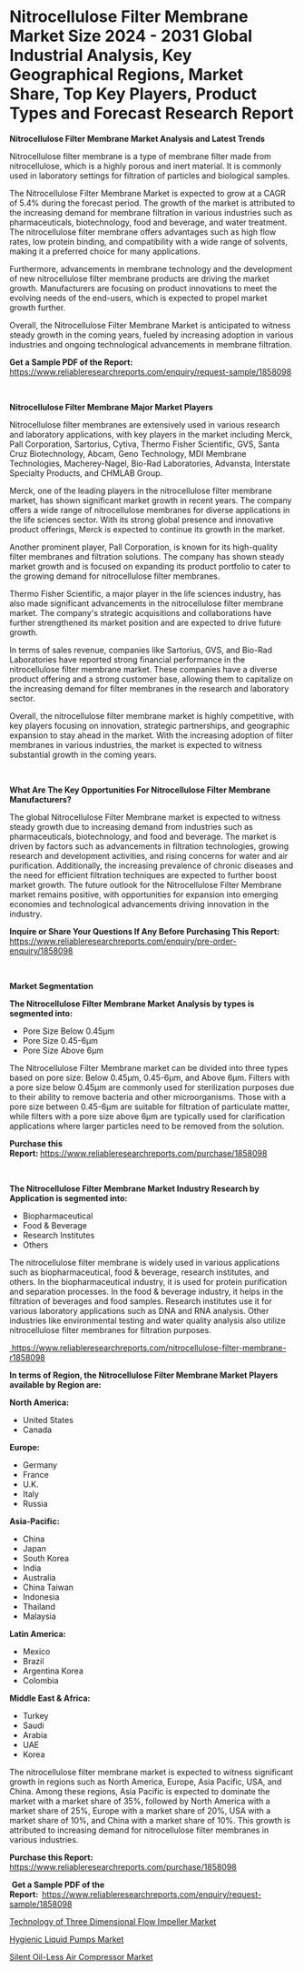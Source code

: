 <p><h1>Nitrocellulose Filter Membrane Market Size 2024 - 2031 Global Industrial Analysis, Key Geographical Regions, Market Share, Top Key Players, Product Types and Forecast Research Report</h1></p><p><strong>Nitrocellulose Filter Membrane Market Analysis and Latest Trends</strong></p>
<p><p>Nitrocellulose filter membrane is a type of membrane filter made from nitrocellulose, which is a highly porous and inert material. It is commonly used in laboratory settings for filtration of particles and biological samples.</p><p>The Nitrocellulose Filter Membrane Market is expected to grow at a CAGR of 5.4% during the forecast period. The growth of the market is attributed to the increasing demand for membrane filtration in various industries such as pharmaceuticals, biotechnology, food and beverage, and water treatment. The nitrocellulose filter membrane offers advantages such as high flow rates, low protein binding, and compatibility with a wide range of solvents, making it a preferred choice for many applications.</p><p>Furthermore, advancements in membrane technology and the development of new nitrocellulose filter membrane products are driving the market growth. Manufacturers are focusing on product innovations to meet the evolving needs of the end-users, which is expected to propel market growth further.</p><p>Overall, the Nitrocellulose Filter Membrane Market is anticipated to witness steady growth in the coming years, fueled by increasing adoption in various industries and ongoing technological advancements in membrane filtration.</p></p>
<p><strong>Get a Sample PDF of the Report:&nbsp;</strong> <a href="https://www.reliableresearchreports.com/enquiry/request-sample/1858098">https://www.reliableresearchreports.com/enquiry/request-sample/1858098</a></p>
<p>&nbsp;</p>
<p><strong>Nitrocellulose Filter Membrane Major Market Players</strong></p>
<p><p>Nitrocellulose filter membranes are extensively used in various research and laboratory applications, with key players in the market including Merck, Pall Corporation, Sartorius, Cytiva, Thermo Fisher Scientific, GVS, Santa Cruz Biotechnology, Abcam, Geno Technology, MDI Membrane Technologies, Macherey-Nagel, Bio-Rad Laboratories, Advansta, Interstate Specialty Products, and CHMLAB Group.</p><p>Merck, one of the leading players in the nitrocellulose filter membrane market, has shown significant market growth in recent years. The company offers a wide range of nitrocellulose membranes for diverse applications in the life sciences sector. With its strong global presence and innovative product offerings, Merck is expected to continue its growth in the market.</p><p>Another prominent player, Pall Corporation, is known for its high-quality filter membranes and filtration solutions. The company has shown steady market growth and is focused on expanding its product portfolio to cater to the growing demand for nitrocellulose filter membranes.</p><p>Thermo Fisher Scientific, a major player in the life sciences industry, has also made significant advancements in the nitrocellulose filter membrane market. The company's strategic acquisitions and collaborations have further strengthened its market position and are expected to drive future growth.</p><p>In terms of sales revenue, companies like Sartorius, GVS, and Bio-Rad Laboratories have reported strong financial performance in the nitrocellulose filter membrane market. These companies have a diverse product offering and a strong customer base, allowing them to capitalize on the increasing demand for filter membranes in the research and laboratory sector.</p><p>Overall, the nitrocellulose filter membrane market is highly competitive, with key players focusing on innovation, strategic partnerships, and geographic expansion to stay ahead in the market. With the increasing adoption of filter membranes in various industries, the market is expected to witness substantial growth in the coming years.</p></p>
<p>&nbsp;</p>
<p><strong>What Are The Key Opportunities For Nitrocellulose Filter Membrane Manufacturers?</strong></p>
<p><p>The global Nitrocellulose Filter Membrane market is expected to witness steady growth due to increasing demand from industries such as pharmaceuticals, biotechnology, and food and beverage. The market is driven by factors such as advancements in filtration technologies, growing research and development activities, and rising concerns for water and air purification. Additionally, the increasing prevalence of chronic diseases and the need for efficient filtration techniques are expected to further boost market growth. The future outlook for the Nitrocellulose Filter Membrane market remains positive, with opportunities for expansion into emerging economies and technological advancements driving innovation in the industry.</p></p>
<p><strong>Inquire or Share Your Questions If Any Before Purchasing This Report:</strong> <a href="https://www.reliableresearchreports.com/enquiry/pre-order-enquiry/1858098">https://www.reliableresearchreports.com/enquiry/pre-order-enquiry/1858098</a></p>
<p>&nbsp;</p>
<p><strong>Market Segmentation</strong></p>
<p><strong>The Nitrocellulose Filter Membrane Market Analysis by types is segmented into:</strong></p>
<p><ul><li>Pore Size Below 0.45µm</li><li>Pore Size 0.45-6µm</li><li>Pore Size Above 6µm</li></ul></p>
<p><p>The Nitrocellulose Filter Membrane market can be divided into three types based on pore size: Below 0.45µm, 0.45-6µm, and Above 6µm. Filters with a pore size below 0.45µm are commonly used for sterilization purposes due to their ability to remove bacteria and other microorganisms. Those with a pore size between 0.45-6µm are suitable for filtration of particulate matter, while filters with a pore size above 6µm are typically used for clarification applications where larger particles need to be removed from the solution.</p></p>
<p><strong>Purchase this Report:&nbsp;</strong><a href="https://www.reliableresearchreports.com/purchase/1858098">https://www.reliableresearchreports.com/purchase/1858098</a></p>
<p>&nbsp;</p>
<p><strong>The Nitrocellulose Filter Membrane Market Industry Research by Application is segmented into:</strong></p>
<p><ul><li>Biopharmaceutical</li><li>Food & Beverage</li><li>Research Institutes</li><li>Others</li></ul></p>
<p><p>The nitrocellulose filter membrane is widely used in various applications such as biopharmaceutical, food & beverage, research institutes, and others. In the biopharmaceutical industry, it is used for protein purification and separation processes. In the food & beverage industry, it helps in the filtration of beverages and food samples. Research institutes use it for various laboratory applications such as DNA and RNA analysis. Other industries like environmental testing and water quality analysis also utilize nitrocellulose filter membranes for filtration purposes.</p></p>
<p><a href="https://www.reliableresearchreports.com/nitrocellulose-filter-membrane-r1858098">&nbsp;https://www.reliableresearchreports.com/nitrocellulose-filter-membrane-r1858098</a></p>
<p><strong>In terms of Region, the Nitrocellulose Filter Membrane Market Players available by Region are:</strong></p>
<p>
    <p> <strong> North America: </strong>
        <ul>
            <li>United States</li>
            <li>Canada</li>
        </ul>
        </p> 
    <p> <strong> Europe: </strong>
        <ul>
            <li>Germany</li>
            <li>France</li>
            <li>U.K.</li>
            <li>Italy</li>
            <li>Russia</li>
        </ul>
        </p> 
    <p> <strong> Asia-Pacific: </strong>
        <ul>
            <li>China</li>
            <li>Japan</li>
            <li>South Korea</li>
            <li>India</li>
            <li>Australia</li>
            <li>China Taiwan</li>
            <li>Indonesia</li>
            <li>Thailand</li>
            <li>Malaysia</li>
        </ul>
        </p> 
    <p> <strong> Latin America: </strong>
        <ul>
            <li>Mexico</li>
            <li>Brazil</li>
            <li>Argentina Korea</li>
            <li>Colombia</li>
        </ul>
        </p> 
    <p> <strong> Middle East & Africa: </strong>
        <ul>
            <li>Turkey</li>
            <li>Saudi</li>
            <li>Arabia</li>
            <li>UAE</li>
            <li>Korea</li>
        </ul>
    </p>
    </p>
<p><p>The nitrocellulose filter membrane market is expected to witness significant growth in regions such as North America, Europe, Asia Pacific, USA, and China. Among these regions, Asia Pacific is expected to dominate the market with a market share of 35%, followed by North America with a market share of 25%, Europe with a market share of 20%, USA with a market share of 10%, and China with a market share of 10%. This growth is attributed to increasing demand for nitrocellulose filter membranes in various industries.</p></p>
<p><strong>Purchase this Report: </strong><a href="https://www.reliableresearchreports.com/purchase/1858098">https://www.reliableresearchreports.com/purchase/1858098</a></p>
<p>&nbsp;<strong>Get a Sample PDF of the Report:&nbsp;&nbsp;</strong><a href="https://www.reliableresearchreports.com/enquiry/request-sample/1858098">https://www.reliableresearchreports.com/enquiry/request-sample/1858098</a></p>
<p><strong></strong></p>
<p><p><a href="https://github.com/AlysaLedner2023/Market-Research-Report-List-2/blob/main/technology-of-three-dimensional-flow-impeller-market.md">Technology of Three Dimensional Flow Impeller Market</a></p><p><a href="https://github.com/JermaineCrona2023/Market-Research-Report-List-2/blob/main/hygienic-liquid-pumps-market.md">Hygienic Liquid Pumps Market</a></p><p><a href="https://github.com/Sherrillcrooksxa8i18ucf2m/Market-Research-Report-List-3/blob/main/silent-oil-less-air-compressor-market.md">Silent Oil-Less Air Compressor Market</a></p></p>